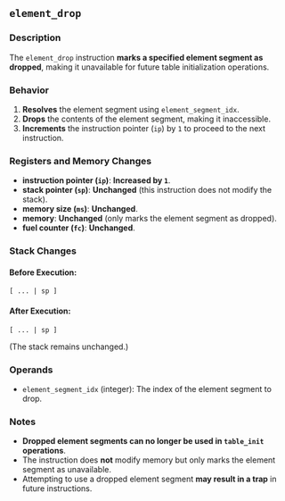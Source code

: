 ## `element_drop`

### **Description**

The `element_drop` instruction **marks a specified element segment as dropped**, making it unavailable for future table
initialization operations.

### **Behavior**

1. **Resolves** the element segment using `element_segment_idx`.
2. **Drops** the contents of the element segment, making it inaccessible.
3. **Increments** the instruction pointer (`ip`) by `1` to proceed to the next instruction.

### **Registers and Memory Changes**

- **instruction pointer (`ip`)**: **Increased by `1`**.
- **stack pointer (`sp`)**: **Unchanged** (this instruction does not modify the stack).
- **memory size (`ms`)**: **Unchanged**.
- **memory**: **Unchanged** (only marks the element segment as dropped).
- **fuel counter (`fc`)**: **Unchanged**.

### **Stack Changes**

#### **Before Execution:**

```
[ ... | sp ]
```

#### **After Execution:**

```
[ ... | sp ]
```

(The stack remains unchanged.)

### **Operands**

- `element_segment_idx` (integer): The index of the element segment to drop.

### **Notes**

- **Dropped element segments can no longer be used in `table_init` operations**.
- The instruction does **not** modify memory but only marks the element segment as unavailable.
- Attempting to use a dropped element segment **may result in a trap** in future instructions.